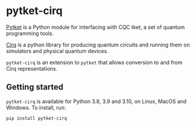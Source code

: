 # pytket-cirq

[Pytket](https://cqcl.github.io/pytket) is a Python module for interfacing
with CQC tket, a set of quantum programming tools.

[Cirq](https://www.github.com/quantumlib/cirq) is a python library for producing
quantum circuits and running them on simulators and physical quantum devices.

`pytket-cirq` is an extension to `pytket` that allows conversion to and from
Cirq representations.

## Getting started

`pytket-cirq` is available for Python 3.8, 3.9 and 3.10, on Linux, MacOS and Windows. To
install, run:

```pip install pytket-cirq```
